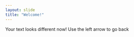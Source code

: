 ```yaml
---
layout: slide
title: "Welcome!"
---
```

Your text looks different now!
Use the left arrow to go back
